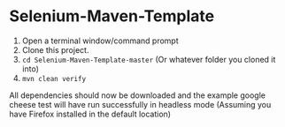 Selenium-Maven-Template
=======================

1. Open a terminal window/command prompt
2. Clone this project.
3. `cd Selenium-Maven-Template-master` (Or whatever folder you cloned it into)
4. `mvn clean verify`

All dependencies should now be downloaded and the example google cheese test will have run successfully in headless mode (Assuming you have Firefox installed in the default
location)
